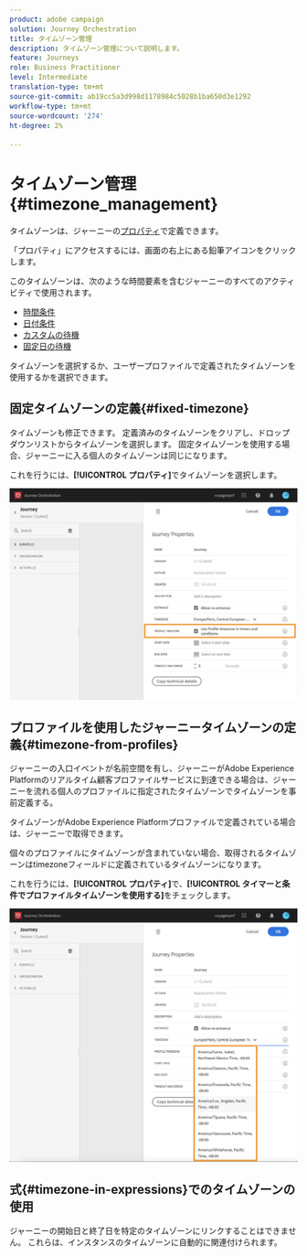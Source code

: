 ```yaml
---
product: adobe campaign
solution: Journey Orchestration
title: タイムゾーン管理
description: タイムゾーン管理について説明します。
feature: Journeys
role: Business Practitioner
level: Intermediate
translation-type: tm+mt
source-git-commit: ab19cc5a3d998d1178984c5028b1ba650d3e1292
workflow-type: tm+mt
source-wordcount: '274'
ht-degree: 2%

---
```




# タイムゾーン管理 {#timezone_management}

タイムゾーンは、ジャーニーの[プロパティ](../building-journeys/changing-properties.md)で定義できます。

「プロパティ」にアクセスするには、画面の右上にある鉛筆アイコンをクリックします。

このタイムゾーンは、次のような時間要素を含むジャーニーのすべてのアクティビティで使用されます。

* [時間条件](../building-journeys/condition-activity.md#time_condition)
* [日付条件](../building-journeys/condition-activity.md#date_condition)
* [カスタムの待機](../building-journeys/wait-activity.md#custom)
* [固定日の待機](../building-journeys/wait-activity.md#fixed_date)

タイムゾーンを選択するか、ユーザープロファイルで定義されたタイムゾーンを使用するかを選択できます。

## 固定タイムゾーンの定義{#fixed-timezone}

タイムゾーンも修正できます。 定義済みのタイムゾーンをクリアし、ドロップダウンリストからタイムゾーンを選択します。 固定タイムゾーンを使用する場合、ジャーニーに入る個人のタイムゾーンは同じになります。

これを行うには、**[!UICONTROL プロパティ]**&#x200B;でタイムゾーンを選択します。

![](../assets/journey73.png)

## プロファイルを使用したジャーニータイムゾーンの定義{#timezone-from-profiles}

ジャーニーの入口イベントが名前空間を有し、ジャーニーがAdobe Experience Platformのリアルタイム顧客プロファイルサービスに到達できる場合は、ジャーニーを流れる個人のプロファイルに指定されたタイムゾーンでタイムゾーンを事前定義する。

タイムゾーンがAdobe Experience Platformプロファイルで定義されている場合は、ジャーニーで取得できます。

個々のプロファイルにタイムゾーンが含まれていない場合、取得されるタイムゾーンはtimezoneフィールドに定義されているタイムゾーンになります。

これを行うには、**[!UICONTROL プロパティ]**&#x200B;で、**[!UICONTROL タイマーと条件でプロファイルタイムゾーンを使用する]**&#x200B;をチェックします。

![](../assets/journey72.png)

## 式{#timezone-in-expressions}でのタイムゾーンの使用

ジャーニーの開始日と終了日を特定のタイムゾーンにリンクすることはできません。 これらは、インスタンスのタイムゾーンに自動的に関連付けられます。
